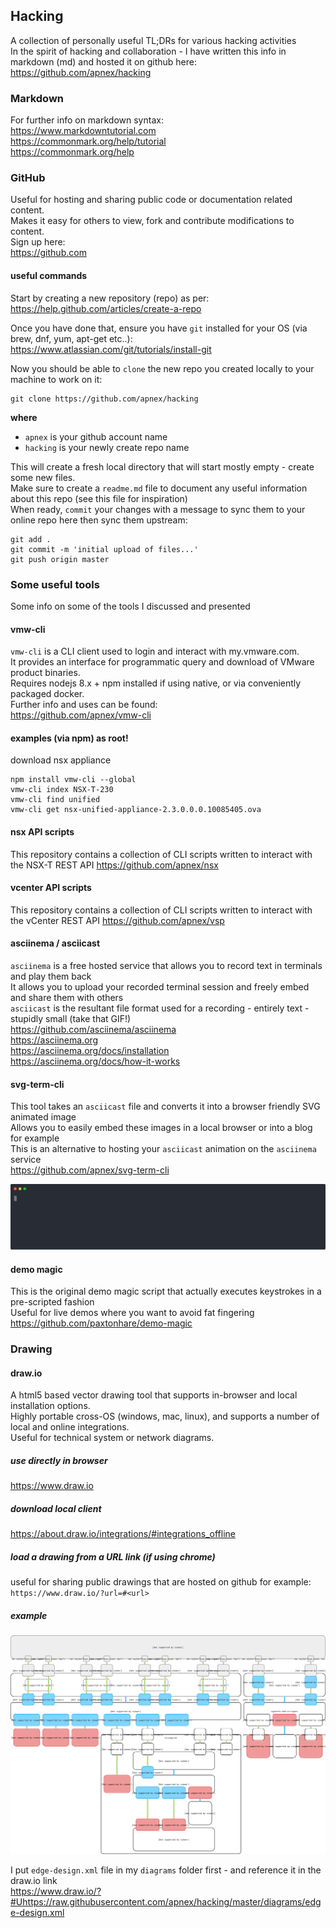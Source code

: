 ## Hacking
A collection of personally useful TL;DRs for various hacking activities  
In the spirit of hacking and collaboration - I have written this info in markdown (md) and hosted it on github here:  
https://github.com/apnex/hacking

### Markdown
For further info on markdown syntax:  
https://www.markdowntutorial.com  
https://commonmark.org/help/tutorial  
https://commonmark.org/help  

### GitHub
Useful for hosting and sharing public code or documentation related content.  
Makes it easy for others to view, fork and contribute modifications to content.  
Sign up here:  
https://github.com

#### useful commands
Start by creating a new repository (repo) as per:  
https://help.github.com/articles/create-a-repo

Once you have done that, ensure you have `git` installed for your OS (via brew, dnf, yum, apt-get etc..):  
https://www.atlassian.com/git/tutorials/install-git

Now you should be able to `clone` the new repo you created locally to your machine to work on it:  
```
git clone https://github.com/apnex/hacking
```
**where**
- `apnex` is your github account name
- `hacking` is your newly create repo name

This will create a fresh local directory that will start mostly empty - create some new files.  
Make sure to create a `readme.md` file to document any useful information about this repo (see this file for inspiration)  
When ready, `commit` your changes with a message to sync them to your online repo here then sync them upstream:  
```
git add .
git commit -m 'initial upload of files...'
git push origin master
```

### Some useful tools
Some info on some of the tools I discussed and presented

#### vmw-cli
`vmw-cli` is a CLI client used to login and interact with my.vmware.com.  
It provides an interface for programmatic query and download of VMware product binaries.  
Requires nodejs 8.x + npm installed if using native, or via conveniently packaged docker.   
Further info and uses can be found:  
https://github.com/apnex/vmw-cli

#### examples (via npm) as root!
download nsx appliance
```
npm install vmw-cli --global
vmw-cli index NSX-T-230
vmw-cli find unified
vmw-cli get nsx-unified-appliance-2.3.0.0.0.10085405.ova
```

#### nsx API scripts
This repository contains a collection of CLI scripts written to interact with the NSX-T REST API
https://github.com/apnex/nsx

#### vcenter API scripts
This repository contains a collection of CLI scripts written to interact with the vCenter REST API
https://github.com/apnex/vsp

#### asciinema / asciicast
`asciinema` is a free hosted service that allows you to record text in terminals and play them back  
It allows you to upload your recorded terminal session and freely embed and share them with others  
`asciicast` is the resultant file format used for a recording - entirely text - stupidly small (take that GIF!)  
https://github.com/asciinema/asciinema  
https://asciinema.org  
https://asciinema.org/docs/installation  
https://asciinema.org/docs/how-it-works  

#### svg-term-cli
This tool takes an `asciicast` file and converts it into a browser friendly SVG animated image  
Allows you to easily embed these images in a local browser or into a blog for example  
This is an alternative to hosting your `asciicast` animation on the `asciinema` service   
https://github.com/apnex/svg-term-cli

![](asciicast/node.status.svg)

#### demo magic
This is the original demo magic script that actually executes keystrokes in a pre-scripted fashion  
Useful for live demos where you want to avoid fat fingering  
https://github.com/paxtonhare/demo-magic

### Drawing
#### draw.io
A html5 based vector drawing tool that supports in-browser and local installation options.  
Highly portable cross-OS (windows, mac, linux), and supports a number of local and online integrations.  
Useful for technical system or network diagrams.  

##### use directly in browser
https://www.draw.io

##### download local client  
https://about.draw.io/integrations/#integrations_offline

##### load a drawing from a URL link (if using chrome)  
useful for sharing public drawings that are hosted on github for example:  
`https://www.draw.io/?url=#<url>`

##### example
![](diagrams/edge-design.svg)

I put `edge-design.xml` file in my `diagrams` folder first - and reference it in the draw.io link  
https://www.draw.io/?#Uhttps://raw.githubusercontent.com/apnex/hacking/master/diagrams/edge-design.xml
